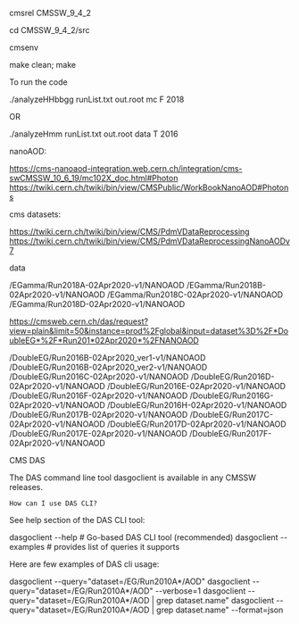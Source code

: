 cmsrel CMSSW_9_4_2

cd CMSSW_9_4_2/src

cmsenv

make clean; make

To run the code

./analyzeHHbbgg runList.txt out.root mc F 2018

OR 

./analyzeHmm runList.txt out.root data T 2016

nanoAOD:

https://cms-nanoaod-integration.web.cern.ch/integration/cms-swCMSSW_10_6_19/mc102X_doc.html#Photon
https://twiki.cern.ch/twiki/bin/view/CMSPublic/WorkBookNanoAOD#Photons

cms datasets:

https://twiki.cern.ch/twiki/bin/view/CMS/PdmVDataReprocessing
https://twiki.cern.ch/twiki/bin/view/CMS/PdmVDataReprocessingNanoAODv7

data

/EGamma/Run2018A-02Apr2020-v1/NANOAOD
/EGamma/Run2018B-02Apr2020-v1/NANOAOD
/EGamma/Run2018C-02Apr2020-v1/NANOAOD
/EGamma/Run2018D-02Apr2020-v1/NANOAOD

https://cmsweb.cern.ch/das/request?view=plain&limit=50&instance=prod%2Fglobal&input=dataset%3D%2F*DoubleEG*%2F*Run201*02Apr2020*%2FNANOAOD

/DoubleEG/Run2016B-02Apr2020_ver1-v1/NANOAOD
/DoubleEG/Run2016B-02Apr2020_ver2-v1/NANOAOD
/DoubleEG/Run2016C-02Apr2020-v1/NANOAOD
/DoubleEG/Run2016D-02Apr2020-v1/NANOAOD
/DoubleEG/Run2016E-02Apr2020-v1/NANOAOD
/DoubleEG/Run2016F-02Apr2020-v1/NANOAOD
/DoubleEG/Run2016G-02Apr2020-v1/NANOAOD
/DoubleEG/Run2016H-02Apr2020-v1/NANOAOD
/DoubleEG/Run2017B-02Apr2020-v1/NANOAOD
/DoubleEG/Run2017C-02Apr2020-v1/NANOAOD
/DoubleEG/Run2017D-02Apr2020-v1/NANOAOD
/DoubleEG/Run2017E-02Apr2020-v1/NANOAOD
/DoubleEG/Run2017F-02Apr2020-v1/NANOAOD

CMS DAS

 The DAS command line tool dasgoclient is available in any CMSSW releases.

    How can I use DAS CLI?

See help section of the DAS CLI tool:

dasgoclient --help # Go-based DAS CLI tool (recommended)
dasgoclient --examples # provides list of queries it supports

Here are few examples of DAS cli usage:

dasgoclient --query="dataset=/EG/Run2010A*/AOD"
dasgoclient --query="dataset=/EG/Run2010A*/AOD" --verbose=1
dasgoclient --query="dataset=/EG/Run2010A*/AOD | grep dataset.name"
dasgoclient --query="dataset=/EG/Run2010A*/AOD | grep dataset.name" --format=json
